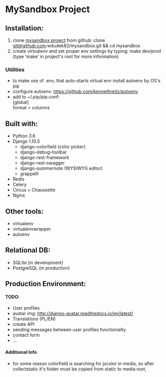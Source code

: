 # MySandbox Project

## Installation:
1. clone 
[mysandbox project](https://github.com/wdudek82/mysandbox)
from github: clone git@github.com:wdudek82/mysandbox.git && cd mysandbox
2. create virtualenv and set proper env settings by typing: make dev/prod (type 'make' in project's root for more information) 

### Utilities
- to make use of .env, that auto-starts virtual env install autoenv by OS's pip
- configure autoenv: https://github.com/kennethreitz/autoenv
- add to ~/.pip/pip.conf:<br>
[global]<br>
    format = columns

## Built with:
- Python 3.6
- Django 1.10.5
    - django-colorfield (color picker)
    - django-debug-toolbar
    - django-rest-framework
    - django-rest-swagger
    - django-summernote (WYSIWYG editor)
    - grappelli
- Redis
- Celery
- Circus + Chaussette
- Nginx

## Other tools:
- virtualenv
- virtualenvwrapper
- autoenv

## Relational DB:
- SQLite (in development)
- PostgreSQL (in production)

## Production Environment:

#### TODO:
- User profiles
- avatar img: http://django-avatar.readthedocs.io/en/latest/
- Translations (PL/EN)
- create API
- sending messages between user profiles functionality
- contact form
- ...

#### Additional Info
- for some reason colorfield is searching for jscolor in media, so after collectstatic it's folder must be copied
 from static to media root,
